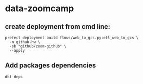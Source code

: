 # data-zoomcamp


## create deployment from cmd line:
```
prefect deployment build flows/web_to_gcs.py:etl_web_to_gcs \
  -n github-hw \
  -sb "github/zoom-github" \
  --apply
```


## Add packages dependencies
```
dbt deps
```